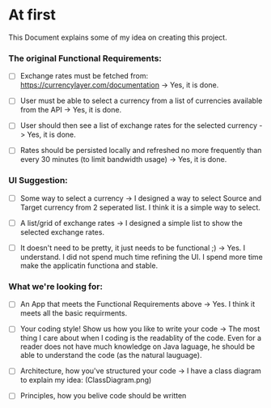 # At first
This Document explains some of my idea on creating this project.


### The original Functional Requirements:
- [ ] Exchange rates must be fetched from: https://currencylayer.com/documentation 
   -> Yes, it is done.
   
- [ ] User must be able to select a currency from a list of currencies available from the API
   -> Yes, it is done.

- [ ] User should then see a list of exchange rates for the selected currency
   -> Yes, it is done.
   
- [ ] Rates should be persisted locally and refreshed no more frequently than every 30 minutes (to limit bandwidth usage)
   -> Yes, it is done.

### UI Suggestion:
- [ ] Some way to select a currency
   -> I designed a way to select Source and Target currency from 2 seperated list. 
      I think it is a simple way to select. 
      
- [ ] A list/grid of exchange rates
   -> I designed a simple list to show the selected exchange rates. 
   
- [ ] It doesn't need to be pretty, it just
needs to be functional ;)
   -> Yes. I understand. I did not spend much time refining the UI. I spend more time make the applicatin functiona and stable.

### What we're looking for:
- [ ] An App that meets the Functional Requirements above
    -> Yes. I think it meets all the basic requirments.
    
- [ ] Your coding style! Show us how you like to write your code
    -> The most thing I care about when I coding is the readablity of the code. 
       Even for a reader does not have much knowledge on Java laguage, he should be able to understand the code (as the natural lauguage).
- [ ] Architecture, how you've structured your code
    -> I have a class diagram to explain my idea:
    (ClassDiagram.png)
- [ ] Principles, how you belive code should be written


